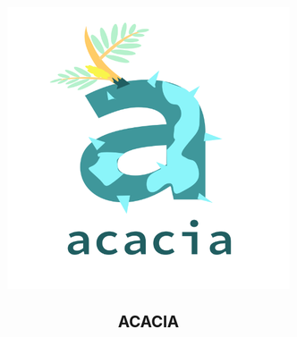 ![alt text](https://github.com/MeiSastraJayadi/acacia/blob/readme/acacia-wordmark.png "Acacia's Logo")
<div align="center">

# ACACIA

</div>

